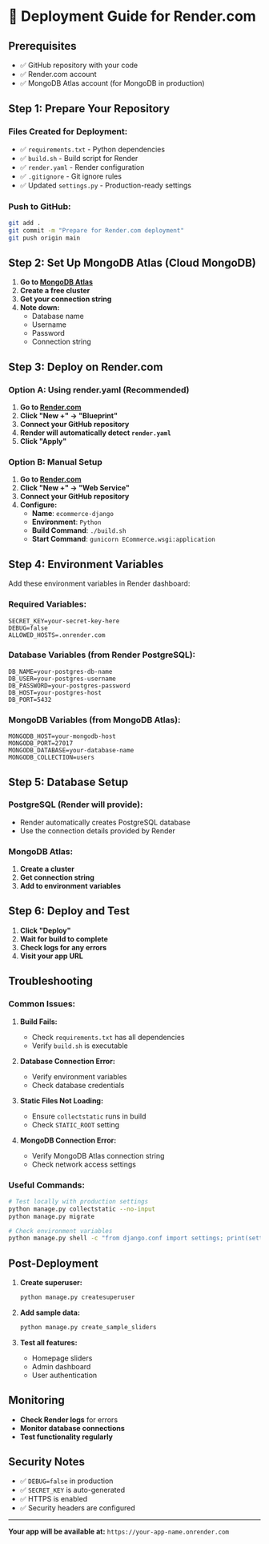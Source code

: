 # 🚀 Deployment Guide for Render.com

## Prerequisites
- ✅ GitHub repository with your code
- ✅ Render.com account
- ✅ MongoDB Atlas account (for MongoDB in production)

## Step 1: Prepare Your Repository

### Files Created for Deployment:
- ✅ `requirements.txt` - Python dependencies
- ✅ `build.sh` - Build script for Render
- ✅ `render.yaml` - Render configuration
- ✅ `.gitignore` - Git ignore rules
- ✅ Updated `settings.py` - Production-ready settings

### Push to GitHub:
```bash
git add .
git commit -m "Prepare for Render.com deployment"
git push origin main
```

## Step 2: Set Up MongoDB Atlas (Cloud MongoDB)

1. **Go to [MongoDB Atlas](https://www.mongodb.com/atlas)**
2. **Create a free cluster**
3. **Get your connection string**
4. **Note down:**
   - Database name
   - Username
   - Password
   - Connection string

## Step 3: Deploy on Render.com

### Option A: Using render.yaml (Recommended)

1. **Go to [Render.com](https://render.com)**
2. **Click "New +" → "Blueprint"**
3. **Connect your GitHub repository**
4. **Render will automatically detect `render.yaml`**
5. **Click "Apply"**

### Option B: Manual Setup

1. **Go to [Render.com](https://render.com)**
2. **Click "New +" → "Web Service"**
3. **Connect your GitHub repository**
4. **Configure:**
   - **Name**: `ecommerce-django`
   - **Environment**: `Python`
   - **Build Command**: `./build.sh`
   - **Start Command**: `gunicorn ECommerce.wsgi:application`

## Step 4: Environment Variables

Add these environment variables in Render dashboard:

### Required Variables:
```
SECRET_KEY=your-secret-key-here
DEBUG=false
ALLOWED_HOSTS=.onrender.com
```

### Database Variables (from Render PostgreSQL):
```
DB_NAME=your-postgres-db-name
DB_USER=your-postgres-username
DB_PASSWORD=your-postgres-password
DB_HOST=your-postgres-host
DB_PORT=5432
```

### MongoDB Variables (from MongoDB Atlas):
```
MONGODB_HOST=your-mongodb-host
MONGODB_PORT=27017
MONGODB_DATABASE=your-database-name
MONGODB_COLLECTION=users
```

## Step 5: Database Setup

### PostgreSQL (Render will provide):
- Render automatically creates PostgreSQL database
- Use the connection details provided by Render

### MongoDB Atlas:
1. **Create a cluster**
2. **Get connection string**
3. **Add to environment variables**

## Step 6: Deploy and Test

1. **Click "Deploy"**
2. **Wait for build to complete**
3. **Check logs for any errors**
4. **Visit your app URL**

## Troubleshooting

### Common Issues:

1. **Build Fails:**
   - Check `requirements.txt` has all dependencies
   - Verify `build.sh` is executable

2. **Database Connection Error:**
   - Verify environment variables
   - Check database credentials

3. **Static Files Not Loading:**
   - Ensure `collectstatic` runs in build
   - Check `STATIC_ROOT` setting

4. **MongoDB Connection Error:**
   - Verify MongoDB Atlas connection string
   - Check network access settings

### Useful Commands:

```bash
# Test locally with production settings
python manage.py collectstatic --no-input
python manage.py migrate

# Check environment variables
python manage.py shell -c "from django.conf import settings; print(settings.DEBUG)"
```

## Post-Deployment

1. **Create superuser:**
   ```bash
   python manage.py createsuperuser
   ```

2. **Add sample data:**
   ```bash
   python manage.py create_sample_sliders
   ```

3. **Test all features:**
   - Homepage sliders
   - Admin dashboard
   - User authentication

## Monitoring

- **Check Render logs** for errors
- **Monitor database connections**
- **Test functionality regularly**

## Security Notes

- ✅ `DEBUG=false` in production
- ✅ `SECRET_KEY` is auto-generated
- ✅ HTTPS is enabled
- ✅ Security headers are configured

---

**Your app will be available at:** `https://your-app-name.onrender.com`
